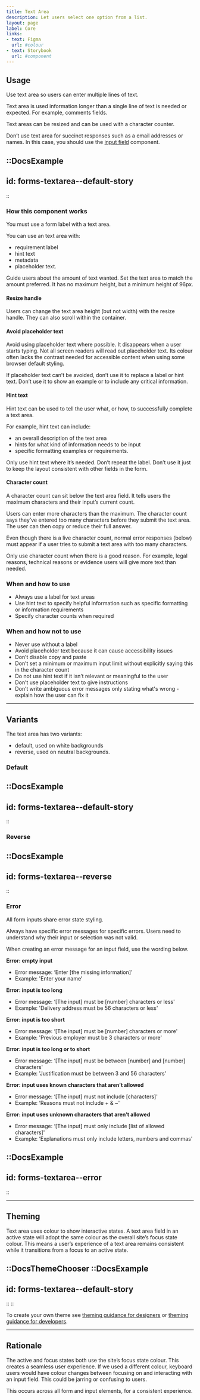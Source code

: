 ```yaml
---
title: Text Area
description: Let users select one option from a list.
layout: page
label: Core
links:
- text: Figma
  url: #colour
- text: Storybook
  url: #component
---
```


## Usage

Use text area so users can enter multiple lines of text.

Text area is used information longer than a single line of text is needed or expected. For example, comments fields.

Text areas can be resized and can be used with a character counter. 

Don’t use text area for succinct responses such as a email addresses or names. In this case, you should use the [input field](/design-system/components/input-field/) component.

::DocsExample
---
id: forms-textarea--default-story
---
::

### How this component works

You must use a form label with a text area.

You can use an text area with:

- requirement label
- hint text
- metadata
- placeholder text.

Guide users about the amount of text wanted. Set the text area to match the amount preferred. It has no maximum height, but a minimum height of 96px.

#### Resize handle

Users can change the text area height (but not width) with the resize handle. They can also scroll within the container.

#### Avoid placeholder text

Avoid using placeholder text where possible. It disappears when a user starts typing. Not all screen readers will read out placeholder text. Its colour often lacks the contrast needed for accessible content when using some browser default styling.

If placeholder text can’t be avoided, don’t use it to replace a label or hint text. Don’t use it to show an example or to include any critical information.

#### Hint text 

Hint text can be used to tell the user what, or how, to successfully complete a text area.

For example, hint text can include:

- an overall description of the text area
- hints for what kind of information needs to be input
- specific formatting examples or requirements.

Only use hint text where it’s needed. Don’t repeat the label. Don’t use it just to keep the layout consistent with other fields in the form.

#### Character count

A character count can sit below the text area field. It tells users the maximum characters and their input’s current count.

Users can enter more characters than the maximum. The character count says they’ve entered too many characters before they submit the text area. The user can then copy or reduce their full answer.

Even though there is a live character count, normal error responses (below) must appear if a user tries to submit a text area with too many characters.

Only use character count when there is a good reason. For example, legal reasons, technical reasons or evidence users will give more text than needed.

### When and how to use

- Always use a label for text areas
- Use hint text to specify helpful information such as specific formatting or information requirements
- Specify character counts when required

### When and how not to use

- Never use without a label
- Avoid placeholder text because it can cause accessibility issues
- Don’t disable copy and paste
- Don’t set a minimum or maximum input limit without explicitly saying this in the character count
- Do not use hint text if it isn’t relevant or meaningful to the user
- Don’t use placeholder text to give instructions
- Don’t write ambiguous error messages only stating what's wrong - explain how the user can fix it

---

## Variants

The text area has two variants:

- default, used on white backgrounds
- reverse, used on neutral backgrounds.

### Default

::DocsExample
---
id: forms-textarea--default-story
---
::

### Reverse

::DocsExample
---
id: forms-textarea--reverse
---
::

### Error

All form inputs share error state styling.

Always have specific error messages for specific errors. Users need to understand why their input or selection was not valid.

When creating an error message for an input field, use the wording below.

**Error: empty input**

- Error message: ‘Enter \[the missing information\]'
- Example: 'Enter your name'

**Error: input is too long**

- Error message: ‘\[The input\] must be \[number\] characters or less'
- Example: 'Delivery address must be 56 characters or less'

**Error: input is too short**

- Error message: ‘\[The input\] must be \[number\] characters or more'
- Example: 'Previous employer must be 3 characters or more'

**Error: input is too long or to short**

- Error message: ‘\[The input\] must be between \[number\] and \[number\] characters'
- Example: 'Justification must be between 3 and 56 characters'

**Error: input uses known characters that aren’t allowed**

- Error message: ‘\[The input\] must not include \[characters\]'
- Example: ‘Reasons must not include + & ~'

**Error: input uses unknown characters that aren’t allowed**

- Error message: ‘\[The input\] must only include \[list of allowed characters\]'
- Example: ‘Explanations must only include letters, numbers and commas'

::DocsExample
---
id: forms-textarea--error
---
::

---

## Theming

Text area uses colour to show interactive states. A text area field in an active state will adopt the same colour as the overall site’s focus state colour. This means a user’s experience of a text area remains consistent while it transitions from a focus to an active state.

::DocsThemeChooser
  ::DocsExample
  ---
  id: forms-textarea--default-story
  ---
  ::
::

To create your own theme see [theming guidance for designers]() or [theming guidance for developers]().

---

## Rationale

The active and focus states both use the site’s focus state colour. This creates a seamless user experience. If we used a different colour, keyboard users would have colour changes between focusing on and interacting with an input field. This could be jarring or confusing to users.

This occurs across all form and input elements, for a consistent experience. 
